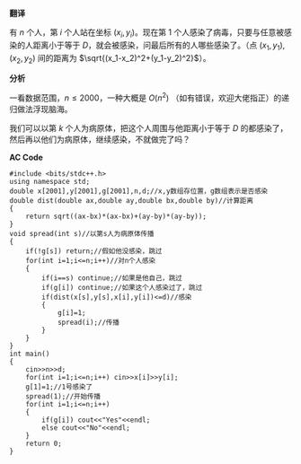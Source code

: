 **翻译**

有 $n$ 个人，第 $i$ 个人站在坐标 $(x_i,y_i)$。现在第 $1$ 个人感染了病毒，只要与任意被感染的人距离小于等于 $D$，就会被感染，问最后所有的人哪些感染了。（点 $(x_1,y_1),(x_2,y_2)$ 间的距离为 $\sqrt{(x_1-x_2)^2+(y_1-y_2)^2}$）。

**分析**

一看数据范围，$n\le 2000$，一种大概是 $O(n^2)$ （如有错误，欢迎大佬指正）的递归做法浮现脑海。

我们可以以第 $k$ 个人为病原体，把这个人周围与他距离小于等于 $D$ 的都感染了，然后再以他们为病原体，继续感染，不就做完了吗？

**AC Code**

```
#include <bits/stdc++.h>
using namespace std;
double x[2001],y[2001],g[2001],n,d;//x,y数组存位置，g数组表示是否感染
double dist(double ax,double ay,double bx,double by)//计算距离
{
	return sqrt((ax-bx)*(ax-bx)+(ay-by)*(ay-by));
}
void spread(int s)//以第s人为病原体传播
{
	if(!g[s]) return;//假如他没感染，跳过
	for(int i=1;i<=n;i++)//对n个人感染
	{
		if(i==s) continue;//如果是他自己，跳过
		if(g[i]) continue;//如果这个人感染过了，跳过
		if(dist(x[s],y[s],x[i],y[i])<=d)//感染
		{
			g[i]=1;
			spread(i);//传播
		}
	}
} 
int main()
{
	cin>>n>>d;
	for(int i=1;i<=n;i++) cin>>x[i]>>y[i];
	g[1]=1;//1号感染了
	spread(1);//开始传播
	for(int i=1;i<=n;i++)
	{
		if(g[i]) cout<<"Yes"<<endl;
		else cout<<"No"<<endl;
	}
	return 0;
}
```
